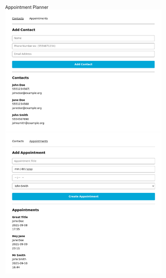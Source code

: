 Appointment Planner
![Image](https://raw.githubusercontent.com/hazeltonbw/appointment_planner/main/src/images/appointment_planner_contacts.png)
![Image](https://raw.githubusercontent.com/hazeltonbw/appointment_planner/main/src/images/appointment_planner_appointments.png)
